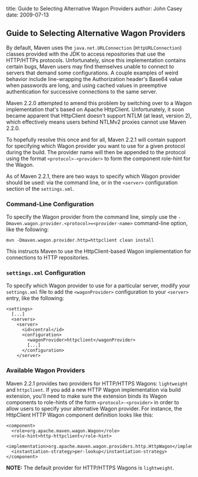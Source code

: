 title: Guide to Selecting Alternative Wagon Providers
author: John Casey
date: 2009-07-13

<!--
Licensed to the Apache Software Foundation (ASF) under one
or more contributor license agreements.  See the NOTICE file
distributed with this work for additional information
regarding copyright ownership.  The ASF licenses this file
to you under the Apache License, Version 2.0 (the
"License"); you may not use this file except in compliance
with the License.  You may obtain a copy of the License at

    http://www.apache.org/licenses/LICENSE-2.0

Unless required by applicable law or agreed to in writing,
software distributed under the License is distributed on an
"AS IS" BASIS, WITHOUT WARRANTIES OR CONDITIONS OF ANY
KIND, either express or implied.  See the License for the
specific language governing permissions and limitations
under the License.
-->
## Guide to Selecting Alternative Wagon Providers


 By default, Maven uses the `java.net.URLConnection` (`HttpURLConnection`) classes provided with the JDK to access repositories that use the HTTP/HTTPs protocols. Unfortunately, since this implementation contains certain bugs, Maven users may find themselves unable to connect to servers that demand some configurations. A couple examples of weird behavior include line-wrapping the Authorization header's Base64 value when passwords are long, and using cached values in preemptive authentication for successive connections to the same server.


 Maven 2.2.0 attempted to amend this problem by switching over to a Wagon implementation that's based on Apache HttpClient. Unfortunately, it soon became apparent that HttpClient doesn't support NTLM (at least, version 2), which effectively means users behind NTLMv2 proxies cannot use Maven 2.2.0.


 To hopefully resolve this once and for all, Maven 2.2.1 will contain support for specifying which Wagon provider you want to use for a given protocol during the build. The provider name will then be appended to the protocol using the format `<protocol>-<provider>` to form the component role-hint for the Wagon.


 As of Maven 2.2.1, there are two ways to specify which Wagon provider should be used: via the command line, or in the `<server>` configuration section of the `settings.xml`.


### Command-Line Configuration


 To specify the Wagon provider from the command line, simply use the `-Dmaven.wagon.provider.<protocol>=<provider-name>` command-line option, like the following:



```
mvn -Dmaven.wagon.provider.http=httpclient clean install
```

 This instructs Maven to use the HttpClient-based Wagon implementation for connections to HTTP repositories.



### `settings.xml` Configuration


 To specify which Wagon provider to use for a particular server, modify your `settings.xml` file to add the `<wagonProvider>` configuration to your `<server>` entry, like the following:



```
<settings>
  [...]
  <servers>
    <server>
      <id>central</id>
      <configuration>
        <wagonProvider>httpclient</wagonProvider>
        [...]
      </configuration>
    </server>
```


### Available Wagon Providers


 Maven 2.2.1 provides two providers for HTTP/HTTPS Wagons: `lightweight` and `httpclient`. If you add a new HTTP Wagon implementation via build extension, you'll need to make sure the extension binds its Wagon components to role-hints of the form `<protocol>-<provider>` in order to allow users to specify your alternative Wagon provider. For instance, the HttpClient HTTP Wagon component definition looks like this:



```
<component>
  <role>org.apache.maven.wagon.Wagon</role>
  <role-hint>http-httpclient</role-hint>
  <implementation>org.apache.maven.wagon.providers.http.HttpWagon</implementation>
  <instantiation-strategy>per-lookup</instantiation-strategy>
</component>
```

 **NOTE:** The default provider for HTTP/HTTPS Wagons is `lightweight`.



